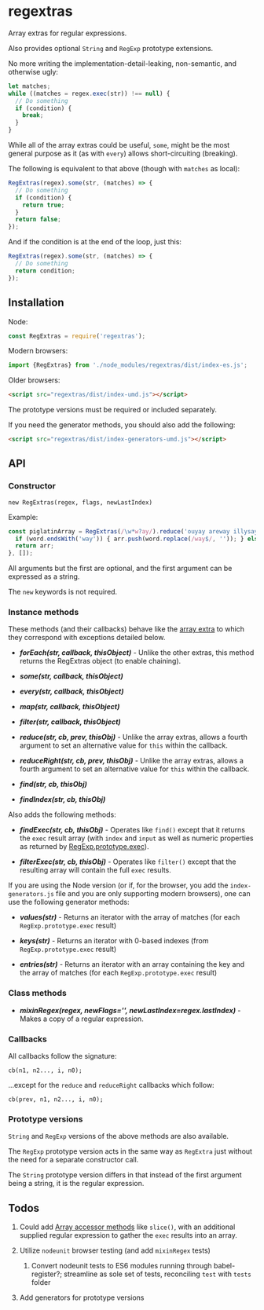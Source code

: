 # regextras

Array extras for regular expressions.

Also provides optional `String` and `RegExp` prototype extensions.

No more writing the implementation-detail-leaking, non-semantic, and
otherwise ugly:

```js
let matches;
while ((matches = regex.exec(str)) !== null) {
  // Do something
  if (condition) {
    break;
  }
}
```

While all of the array extras could be useful, `some`, might be the most
general purpose as it (as with `every`) allows short-circuiting (breaking).

The following is equivalent to that above (though with `matches` as local):

```js
RegExtras(regex).some(str, (matches) => {
  // Do something
  if (condition) {
    return true;
  }
  return false;
});
```

And if the condition is at the end of the loop, just this:

```js
RegExtras(regex).some(str, (matches) => {
  // Do something
  return condition;
});
```

## Installation

Node:

```js
const RegExtras = require('regextras');
```

Modern browsers:

```js
import {RegExtras} from './node_modules/regextras/dist/index-es.js';
```

Older browsers:

```html
<script src="regextras/dist/index-umd.js"></script>
```

The prototype versions must be required or included separately.

If you need the generator methods, you should also add the following:

```html
<script src="regextras/dist/index-generators-umd.js"></script>
```

## API

### Constructor

`new RegExtras(regex, flags, newLastIndex)`

Example:

```js
const piglatinArray = RegExtras(/\w*w?ay/).reduce('ouyay areway illysay', function (arr, i, word) {
  if (word.endsWith('way')) { arr.push(word.replace(/way$/, '')); } else { arr.push(word.slice(-3, -2) + word.slice(0, -3)); }
  return arr;
}, []);
```

All arguments but the first are optional, and the first argument can be
expressed as a string.

The `new` keywords is not required.

### Instance methods

These methods (and their callbacks) behave like the [array extra](https://developer.mozilla.org/en-US/docs/Web/JavaScript/Reference/Global_Objects/Array#Iteration_methods)
to which they correspond with exceptions detailed below.

-   ***forEach(str, callback, thisObject)*** - Unlike the other extras, this
    method returns the RegExtras object (to enable chaining).

-   ***some(str, callback, thisObject)***

-   ***every(str, callback, thisObject)***

-   ***map(str, callback, thisObject)***

-   ***filter(str, callback, thisObject)***

-   ***reduce(str, cb, prev, thisObj)*** - Unlike the array extras, allows a
    fourth argument to set an alternative value for `this` within the callback.

-   ***reduceRight(str, cb, prev, thisObj)*** - Unlike the array extras,
    allows a fourth argument to set an alternative value for `this` within
    the callback.

-   ***find(str, cb, thisObj)***

-   ***findIndex(str, cb, thisObj)***

Also adds the following methods:

-   ***findExec(str, cb, thisObj)*** - Operates like `find()` except that it
    returns the `exec` result array (with `index` and `input` as well as
    numeric properties as returned by [RegExp.prototype.exec](https://developer.mozilla.org/en-US/docs/Web/JavaScript/Reference/Global_Objects/RegExp/exec)).

-   ***filterExec(str, cb, thisObj)*** - Operates like `filter()` except that
    the resulting array will contain the full `exec` results.

If you are using the Node version (or if, for the browser, you add the
`index-generators.js` file and you are only supporting modern browsers), one
can use the following generator methods:

-   ***values(str)*** - Returns an iterator with the array of matches (for each
    `RegExp.prototype.exec` result)

-   ***keys(str)*** - Returns an iterator with 0-based indexes (from
    `RegExp.prototype.exec` result)

-   ***entries(str)*** - Returns an iterator with an array containing the
    key and the array of matches (for each `RegExp.prototype.exec` result)

### Class methods

-   ***mixinRegex(regex, newFlags='', newLastIndex=regex.lastIndex)*** -
    Makes a copy of a regular expression.

### Callbacks

All callbacks follow the signature:

`cb(n1, n2..., i, n0);`

...except for the `reduce` and `reduceRight` callbacks which follow:

`cb(prev, n1, n2..., i, n0);`

### Prototype versions

`String` and `RegExp` versions of the above methods are also available.

The `RegExp` prototype version acts in the same way as `RegExtra` just
without the need for a separate constructor call.

The `String` prototype version differs in that instead of the first argument
being a string, it is the regular expression.

## Todos

1.  Could add [Array accessor methods](https://developer.mozilla.org/en-US/docs/Web/JavaScript/Reference/Global_Objects/Array#Accessor_methods)
    like `slice()`, with an additional supplied regular expression to gather
    the `exec` results into an array.

2.  Utilize `nodeunit` browser testing (and add `mixinRegex` tests)

    1. Convert nodeunit tests to ES6 modules running through babel-register?;
        streamline as sole set of tests, reconciling `test` with `tests` folder

3.  Add generators for prototype versions
